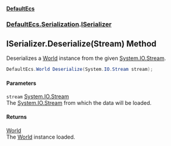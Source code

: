 #### [DefaultEcs](DefaultEcs.md 'DefaultEcs')
### [DefaultEcs.Serialization](DefaultEcs.md#DefaultEcs_Serialization 'DefaultEcs.Serialization').[ISerializer](ISerializer.md 'DefaultEcs.Serialization.ISerializer')
## ISerializer.Deserialize(Stream) Method
Deserializes a [World](World.md 'DefaultEcs.World') instance from the given [System.IO.Stream](https://docs.microsoft.com/en-us/dotnet/api/System.IO.Stream 'System.IO.Stream').  
```csharp
DefaultEcs.World Deserialize(System.IO.Stream stream);
```
#### Parameters
<a name='DefaultEcs_Serialization_ISerializer_Deserialize(System_IO_Stream)_stream'></a>
`stream` [System.IO.Stream](https://docs.microsoft.com/en-us/dotnet/api/System.IO.Stream 'System.IO.Stream')  
The [System.IO.Stream](https://docs.microsoft.com/en-us/dotnet/api/System.IO.Stream 'System.IO.Stream') from which the data will be loaded.
  
#### Returns
[World](World.md 'DefaultEcs.World')  
The [World](World.md 'DefaultEcs.World') instance loaded.
